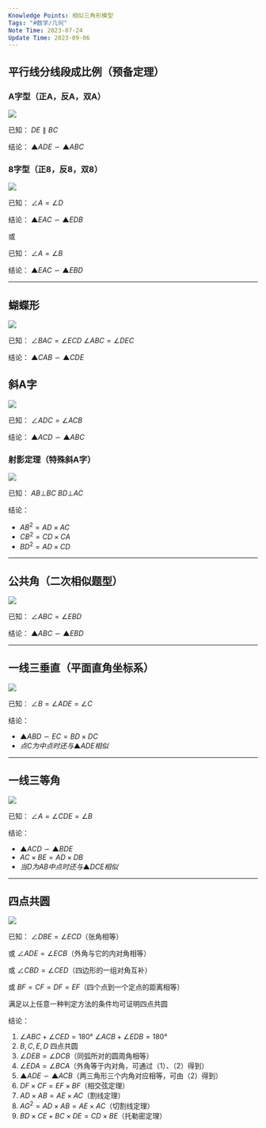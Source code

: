 ```yaml
---
Knowledge Points: 相似三角形模型
Tags: "#数学/几何"
Note Time: 2023-07-24
Update Time: 2023-09-06
---
```


## 平行线分线段成比例（预备定理）
### A字型（正A，反A，双A）
![](../assets/相似三角形/a字形.png)

已知： $DE \parallel BC$

结论： $▲ADE∽▲ABC$

### 8字型（正8，反8，双8）
![](../assets/相似三角形/8字形.png)

已知： $∠A=∠D$

结论： $▲EAC∽▲EDB$

或

已知： $∠A=∠B$

结论： $▲EAC∽▲EBD$

***
## 蝴蝶形
![](../assets/相似三角形/蝴蝶形.png)

已知： $∠BAC=∠ECD$ $∠ABC=∠DEC$

结论： $▲CAB∽▲CDE$

## 斜A字
![](../assets/相似三角形/斜a字.png)

已知： $∠ADC=∠ACB$

结论： $▲ACD∽▲ABC$

### 射影定理（特殊斜A字）
![](../assets/相似三角形/射影定理.png)

已知： $AB⊥BC$ $BD⊥AC$

结论：
- $AB^2=AD \times AC$
- $CB^2=CD \times CA$
- $BD^2=AD \times CD$


***
## 公共角（二次相似题型）
![](../assets/相似三角形/公共角.png)

已知： $∠ABC=∠EBD$

结论： $▲ABC∽▲EBD$

***
## 一线三垂直（平面直角坐标系）
![](../assets/相似三角形/一线三垂直.png)

已知： $∠B=∠ADE=∠C$

结论：
- $▲ABD∽EC=BD \times DC$
- $点C为中点时还与▲ADE相似$

***
## 一线三等角
![](../assets/相似三角形/一线三等角.png)

已知： $∠A=∠CDE=∠B$

结论：
- $▲ACD∽▲BDE$
- $AC \times BE=AD \times DB$
- $当D为AB中点时还与▲DCE相似$

***
## 四点共圆
![](../assets/相似三角形/四点共圆.png)

已知： $∠DBE=∠ECD$（张角相等）

  或 $∠ADE=∠ECB$（外角与它的内对角相等）
 
  或 $∠CBD=∠CED$（四边形的一组对角互补）
 
  或 $BF=CF=DF=EF$（四个点到一个定点的距离相等）
 
满足以上任意一种判定方法的条件均可证明四点共圆


结论：
1. $∠ABC+∠CED=180°$ $∠ACB+∠EDB=180°$
2. $B,C,E,D$ 四点共圆
3. $∠DEB=∠DCB$（同弧所对的圆周角相等）
4. $∠EDA=∠BCA$（外角等于内对角，可通过（1）、（2）得到）
5. $▲ADE∽▲ACB$（两三角形三个内角对应相等，可由（2）得到）
6. $DF \times CF=EF \times BF$（相交弦定理）
7. $AD \times AB=AE \times AC$（割线定理）
8. $AG^2=AD \times AB=AE \times AC$（切割线定理）
9. $BD \times CE+BC \times DE=CD \times BE$（托勒密定理）

